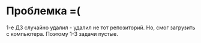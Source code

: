 # Проблемка =(
 1-е ДЗ случайно удалил - удалил не тот репозиторий. Но, смог загрузить с компьютера. Поэтому 1-3 задачи пустые.
